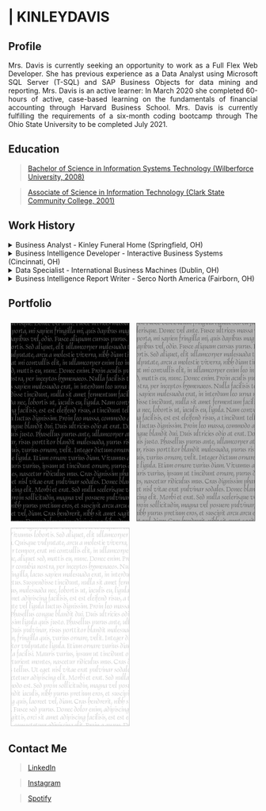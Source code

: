 # | KINLEYDAVIS

## Profile

<p align="justify">Mrs. Davis is currently seeking an opportunity to work as a Full Flex Web Developer. She has previous experience as a Data Analyst using Microsoft SQL Server (T-SQL) and SAP Business Objects for data mining and reporting. Mrs. Davis is an active learner: In March 2020 she completed 60-hours of active, case-based learning on the fundamentals of financial accounting through Harvard Business School. Mrs. Davis is currently fulfilling the requirements of a six-month coding bootcamp through The Ohio State University to be completed July 2021.</p>

## Education

> [Bachelor of Science in Information Systems Technology (Wilberforce University, 2008)](#)

> [Associate of Science in Information Technology (Clark State Community College, 2001)](#)

## Work History

<details>
  <summary>
    Business Analyst - Kinley Funeral Home (Springfield, OH)
  </summary>

  <!-- <ol start="1">
    <li>
      <p>
        <b><i>Troubleshooting and solved technical issues to support the directors in their day-to-day activities, including computer hardware issues, web development, application upgrades and integrations.</i></b>
      </p>
    </li>
  </ol> -->

</details>
<details>
  <summary>
    Business Intelligence Developer - Interactive Business Systems (Cincinnati, OH)
  </summary>
</details>
<details>
  <summary>
    Data Specialist - International Business Machines (Dublin, OH)
  </summary>
</details>
<details>
  <summary>
    Business Intelligence Report Writer - Serco North America (Fairborn, OH)
  </summary>
</details>

## Portfolio

<div>
  <a href="#" target="_blank"><img src="./assets/img/black_240x400.gif" style="margin:10px 5px 0 5px; border:0; width:240px; height:400px;" alt="Project One"></a>
  <a href="#" target="_blank"><img src="./assets/img/grey_240x400.gif" style="margin:10px 5px 0 5px; border:0; width:240px; height:400px;" alt="Project One"></a>
  <a href="#" target="_blank"><img src="./assets/img/white_240x400.gif" style="margin:10px 5px 0 5px; border:0; width:240px; height:400px;" alt="Project One"></a>
</div>

## Contact Me

> [LinkedIn](https://www.linkedin.com/in/ckinleydavis/)

> [Instagram](https://www.instagram.com/kinley2520/)

> [Spotify](https://open.spotify.com/user/1227450862?si=CRTlsI7JRuy0B2E7VxElRQ)